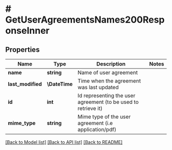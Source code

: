 # # GetUserAgreementsNames200ResponseInner

## Properties

Name | Type | Description | Notes
------------ | ------------- | ------------- | -------------
**name** | **string** | Name of user agreement |
**last_modified** | **\DateTime** | Time when the agreement was last updated |
**id** | **int** | Id representing the user agreement (to be used to retrieve it) |
**mime_type** | **string** | Mime type of the user agreement (i.e application/pdf) |

[[Back to Model list]](../../README.md#models) [[Back to API list]](../../README.md#endpoints) [[Back to README]](../../README.md)
